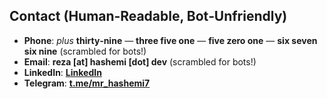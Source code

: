 ## Contact (Human‑Readable, Bot‑Unfriendly)

* **Phone**: *plus* **thirty‑nine** — **three five one** — **five zero one** — **six seven six nine** (scrambled for bots!)
* **Email**: **reza [at] hashemi [dot] dev** (scrambled for bots!)
* **LinkedIn**: **[LinkedIn](https://www.linkedin.com/in/reza-hashemi-8109537b)**
* **Telegram**: **[t.me/mr_hashemi7](https://t.me/mr_hashemi7)**